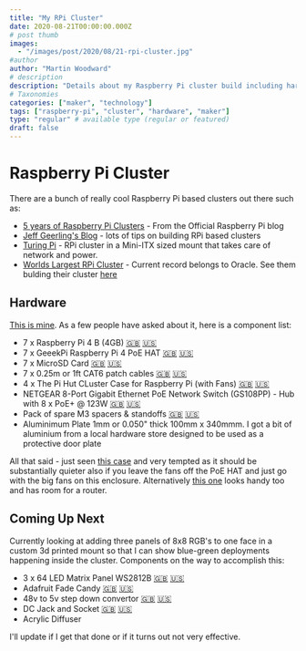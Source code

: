 ```yaml
---
title: "My RPi Cluster"
date: 2020-08-21T00:00:00.000Z
# post thumb
images:
  - "/images/post/2020/08/21-rpi-cluster.jpg"
#author
author: "Martin Woodward"
# description
description: "Details about my Raspberry Pi cluster build including hardware components and future plans"
# Taxonomies
categories: ["maker", "technology"]
tags: ["raspberry-pi", "cluster", "hardware", "maker"]
type: "regular" # available type (regular or featured)
draft: false
---
```


# Raspberry Pi Cluster

There are a bunch of really cool Raspberry Pi based clusters out there such as:

 - [5 years of Raspberry Pi Clusters](https://www.raspberrypi.org/blog/five-years-of-raspberry-pi-clusters/) - From the Official Raspberry Pi blog
 - [Jeff Geerling's Blog](https://www.jeffgeerling.com/blog/) - lots of tips on building RPi based clusters
 - [Turing Pi](https://turingpi.com/) - RPi cluster in a Mini-ITX sized mount that takes care of network and power.
 - [Worlds Largest RPi Cluster](https://blogs.oracle.com/developers/building-the-world%e2%80%99s-largest-raspberry-pi-cluster) - Current record belongs to Oracle. See them bulding their cluster [here](https://youtu.be/KbVcRQQ9PNw)

## Hardware

[This is mine](https://twitter.com/martinwoodward/status/1296532700149489664).  As a few people have asked about it, here is a component list:

 - 7 x Raspberry Pi 4 B (4GB) [:uk:](https://amzn.to/2FACjwD) [:us:](https://amzn.to/34mCtlS)
 - 7 x GeeekPi Raspberry Pi 4 PoE HAT [:uk:](https://amzn.to/31ezTMy) [:us:](https://amzn.to/3l5r0wG) 
 - 7 x MicroSD Card [:uk:](https://amzn.to/31hpPCH) [:us:](https://amzn.to/3hi1hir) 
 - 7 x 0.25m or 1ft CAT6 patch cables [:uk:](https://amzn.to/3l4o8QM) [:us:](https://amzn.to/3aM959J) 
 - 4 x The Pi Hut CLuster Case for Raspberry Pi (with Fans) [:uk:](https://thepihut.com/products/cluster-case-for-raspberry-pi) [:us:](https://thepihut.com/products/cluster-case-for-raspberry-pi) 
 - NETGEAR 8-Port Gigabit Ethernet PoE Network Switch (GS108PP) - Hub with 8 x PoE+ @ 123W [:uk:](https://amzn.to/3aLYlrU) [:us:](https://amzn.to/34kx1j7) 
 - Pack of spare M3 spacers & standoffs [:uk:](https://amzn.to/2QfWSkd) [:us:](https://amzn.to/326hh0o) 
 - Aluminimum Plate 1mm or 0.050" thick 100mm x 340mmm. I got a bit of aluminium from a local hardware store designed to be used as a protective door plate

All that said - just seen [this case](https://amzn.to/32jpzT4) and very tempted as it should be substantially quieter also if you leave the fans off the PoE HAT and just go with the big fans on this enclosure. Alternatively [this one](https://amzn.to/2QaB2yB) looks handy too and has room for a router.

## Coming Up Next

Currently looking at adding three panels of 8x8 RGB's to one face in a custom 3d printed mount so that I can show blue-green deployments happening inside the cluster. Components on the way to accomplish this:

 - 3 x 64 LED Matrix Panel WS2812B [:uk:](https://amzn.to/3aJaD4e) [:us:](https://amzn.to/3iYmEWv) 
 - Adafruit Fade Candy [:uk:](https://amzn.to/3j2UycB) [:us:](https://amzn.to/3hk3REr)
 - 48v to 5v step down convertor [:uk:](https://amzn.to/32fkkUa) [:us:](https://amzn.to/3jeoeUr)
 - DC Jack and Socket [:uk:](https://amzn.to/2YoQQlA) [:us:](https://amzn.to/3aHZmkP)
 - Acrylic Diffuser

I'll update if I get that done or if it turns out not very effective.